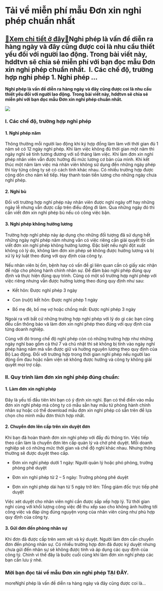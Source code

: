 Tải về miễn phí mẫu Đơn xin nghỉ phép chuẩn nhất
================================================

[:gift:Xem chi tiết ở đây:gift:](https://hddtvn.com/tai-ve-mien-phi-mau-don-xin-nghi-phep-chuan-nhat/)Nghỉ phép là vấn đề diễn ra hàng ngày và đây cũng được coi là nhu cầu thiết yếu đối với người lao động. Trong bài viết này, hddtvn sẽ chia sẻ miễn phí với bạn đọc mẫu Đơn xin nghỉ phép chuẩn nhất.  I. Các chế độ, trường hợp nghỉ phép 1. Nghỉ phép …
--------------------------------------------------------------------------------------------------------------------------------------------------------------------------------------------------------------------------------------------------------

**Nghỉ phép là vấn đề diễn ra hàng ngày và đây cũng được coi là nhu cầu thiết yếu đối với người lao động. Trong bài viết này, hddtvn sẽ chia sẻ miễn phí với bạn đọc mẫu Đơn xin nghỉ phép chuẩn nhất.**


![](https://hddtvn.com/wp-content/uploads/2021/01/cRNy3qD.png)


### I. Các chế độ, trường hợp nghỉ phép


#### 1. Nghỉ phép năm


Thông thường mỗi người lao động khi ký hợp đồng làm làm với thời gian đủ 1 năm sẽ có 12 ngày nghỉ phép. Khi làm việc không đủ thời gian một năm thì ngày nghỉ sẽ tính tương đương với số tháng làm việc. Khi làm đơn xin nghỉ phép nhân viên vẫn được hưởng đủ mức lương cơ bản của mình. Khi kết thúc một năm làm việc mà nhân viên không sử dụng đến những ngày phép thì tùy từng công ty sẽ có cách tính khác nhau. Có nhiều trường hợp được cộng dồn cho năm kế tiếp. Hay thanh toán tiền lương cho những ngày chưa nghỉ phép.


#### 2. Nghỉ bù


Đối với trường hợp nghỉ phép này nhân viên được nghỉ ngày off hay những ngày lễ nhưng vẫn được cấp trên điều động đi làm. Qua những ngày đó thì cần viết đơn xin nghỉ phép bù nếu có công việc bận.


#### 3. Nghỉ phép không hưởng lương


Trường hợp nghỉ phép này áp dụng cho những đối tượng đã sử dụng hết những ngày nghỉ phép năm nhưng vẫn có việc riêng cần giải quyết thì cần viết đơn xin nghỉ phép không hưởng lương. Đặc biệt nếu nghỉ đột xuất không có lý do, không làm đơn xin phép sẽ không được hưởng lương và bị xử lý kỷ luật theo đúng với quy định của công ty.


Nếu nhân viên bị ốm, bệnh hay có vấn đề gì liên quan cần có giấy xác nhận để nộp cho phòng hành chính nhân sự. Để đảm bảo nghỉ phép đúng quy định và thực hiện đúng quy trình. Cũng có một số trường hợp nghỉ phép với việc riêng nhưng vẫn được hưởng lương theo đúng quy định như sau:




* Kết hôn: Được nghỉ phép 3 ngày

* Con (ruột) kết hôn: Được nghỉ phép 1 ngày

* Bố mẹ đẻ, bố mẹ vợ hoặc chồng mất: Được nghỉ phép 3 ngày



Ngoài ra với bất cứ những trường hợp nghỉ phép với lý do gì các bạn cũng đều cần thông báo và làm đơn xin nghỉ phép theo đúng với quy định của từng doanh nghiệp.


Cùng với đó trong chế độ nghỉ phép còn có những trường hợp như những ngày nghỉ bao gồm cả thứ 7 và chủ nhật thì sẽ không bị tính vào ngày nghỉ phép hàng năm mà vẫn được giữ và hưởng nguyên lương theo quy định của Bộ Lao động. Đối với trường hợp trong thời gian nghỉ phép nếu người lao động ốm đau hoặc nằm viện sẽ không được hưởng và công ty không giải quyết mọi trợ cấp.


### II. Quy trình làm đơn xin nghỉ phép đúng chuẩn:


#### 1. Làm đơn xin nghỉ phép


Đây là yếu tố đầu tiên khi bạn có ý định xin nghỉ. Bạn có thể điền vào mẫu đơn xin nghỉ phép mà công ty có mẫu sẵn hay mẫu từ phòng hành chính nhân sự hoặc có thể download mẫu đơn xin nghỉ phép có sẵn trên để lựa chọn cho mình mẫu đơn thích hợp nhất.


#### 2. Chuyển đơn lên cấp trên xin duyệt đơn


Khi bạn đã hoàn thành đơn xin nghỉ phép với đầy đủ thông tin. Việc tiếp theo cần làm là chuyển đơn lên cấp quản lý và chờ phê duyệt. Mỗi doanh nghiệp sẽ có những mức thời gian và chế độ nghỉ khác nhau. Nhưng thông thường sẽ được duyệt theo cấp.




* Đơn xin nghỉ phép dưới 1 ngày: Người quản lý hoặc phó phòng, trưởng phòng phê duyệt

* Đơn xin nghỉ phép từ 2 – 5 ngày: Trưởng phòng phê duyệt

* Đơn xin nghỉ phép dài hạn từ 5 ngày trở lên: Tổng giám đốc trực tiếp phê duyệt



Việc xét duyệt cho nhân viên nghỉ cần được sắp xếp hợp lý. Từ thời gian nghỉ cùng với khối lượng công việc để thu xếp sao cho không ảnh hưởng tới công việc và đáp ứng đúng nguyện vọng của nhân viên cũng như phù hợp quy định của công ty.


#### 3. Gửi đơn đến phòng nhân sự


Khi đơn đã được cấp trên xem xét và ký duyệt. Người làm đơn cần chuyển đơn đến phòng nhân sự. Có nhiều trường hợp đơn đã được ký duyệt nhưng chưa gửi đến nhân sự sẽ không được tính và áp dụng các quy định của công tý. Chính vì thế đây là bước cuối cùng khi làm đơn xin nghỉ phép các bạn cần lưu ý nhé.


### Mời bạn đọc tải về mẫu Đơn xin nghỉ phép **TẠI ĐÂY**.


moreNghỉ phép là vấn đề diễn ra hàng ngày và đây cũng được coi là…

